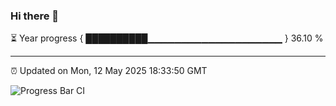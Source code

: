 ### Hi there 👋

⏳ Year progress { ██████████▁▁▁▁▁▁▁▁▁▁▁▁▁▁▁▁▁▁▁▁ } 36.10 %

---

⏰ Updated on Mon, 12 May 2025 18:33:50 GMT

![Progress Bar CI](https://github.com/ZhaoGui/ZhaoGui/workflows/Progress%20Bar%20CI/badge.svg)
